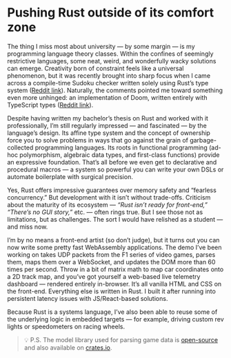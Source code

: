 # Pushing Rust outside of its comfort zone

The thing I miss most about university — by some margin — is my programming language theory classes. Within the confines of seemingly restrictive languages, some neat, weird, and wonderfully wacky solutions can emerge. Creativity born of constraint feels like a universal phenomenon, but it was recently brought into sharp focus when I came across a compile-time Sudoku checker written solely using Rust’s type system ([Reddit link](https://www.reddit.com/r/rust/comments/1kvpdxz/sudoku_checker_in_rust_type_system/)). Naturally, the comments pointed me toward something even more unhinged: an implementation of Doom, written entirely with TypeScript types ([Reddit link](https://www.reddit.com/r/programming/comments/1iyqeu7/typescript_types_can_run_doom/)).

Despite having written my bachelor’s thesis on Rust and worked with it professionally, I’m still regularly impressed — and fascinated — by the language’s design. Its affine type system and the concept of ownership force you to solve problems in ways that go against the grain of garbage-collected programming languages. Its roots in functional programming (ad-hoc polymorphism, algebraic data types, and first-class functions) provide an expressive foundation. That’s all before we even get to declarative and procedural macros — a system so powerful you can write your own DSLs or automate boilerplate with surgical precision.

Yes, Rust offers impressive guarantees over memory safety and “fearless concurrency.” But development with it isn’t without trade-offs. Criticism about the maturity of its ecosystem — *“Rust isn’t ready for front-end,” “There’s no GUI story,”* etc. — often rings true. But I see those not as limitations, but as challenges. The sort I would have relished as a student — and miss now.

I’m by no means a front-end artist (so don’t judge), but it turns out you can now write some pretty fast WebAssembly applications. The demo I’ve been working on takes UDP packets from the F1 series of video games, parses them, maps them over a WebSocket, and updates the DOM more than 60 times per second. Throw in a bit of matrix math to map car coordinates onto a 2D track map, and you’ve got yourself a web-based live telemetry dashboard — rendered entirely in-browser. It’s all vanilla HTML and CSS on the front-end. Everything else is written in Rust. I built it after running into persistent latency issues with JS/React-based solutions.

Because Rust is a systems language, I’ve also been able to reuse some of the underlying logic in embedded targets — for example, driving custom rev lights or speedometers on racing wheels.

> 💡 P.S. The model library used for parsing game data is [open-source](https://github.com/11bthornton/f1-game-library-models) and also available on [crates.io](https://crates.io/crates/f1-game-library-models).
